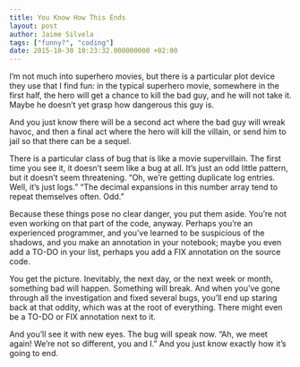 ```yaml
---
title: You Know How This Ends
layout: post
author: Jaime Silvela
tags: ["funny?", "coding"]
date: 2015-10-30 10:23:32.000000000 +02:00
---
```


I’m not much into superhero movies, but there is a particular plot device they
use that I find fun: in the typical superhero movie, somewhere in the first
half, the hero will get a chance to kill the bad guy, and he will not take it.
Maybe he doesn’t yet grasp how dangerous this guy is.

And you just know there will be a second act where the bad guy will wreak havoc,
and then a final act where the hero will kill the villain, or send him to jail
so that there can be a sequel.

There is a particular class of bug that is like a movie supervillain. The first
time you see it, it doesn’t seem like a bug at all. It’s just an odd little
pattern, but it doesn’t seem threatening. “Oh, we’re getting duplicate log
entries. Well, it’s just logs.” “The decimal expansions in this number array
tend to repeat themselves often. Odd.”

Because these things pose no clear danger, you put them aside. You’re not even
working on that part of the code, anyway. Perhaps you’re an experienced
programmer, and you’ve learned to be suspicious of the shadows, and you make an
annotation in your notebook; maybe you even add a TO-DO in your list, perhaps
you add a FIX annotation on the source code.

You get the picture. Inevitably, the next day, or the next week or month,
something bad will happen. Something will break. And when you’ve gone through
all the investigation and fixed several bugs, you’ll end up staring back at that
oddity, which was at the root of everything. There might even be a TO-DO or FIX
annotation next to it.

And you’ll see it with new eyes. The bug will speak now. “Ah, we meet again!
We’re not so different, you and I.” And you just know exactly how it’s going to
end.
